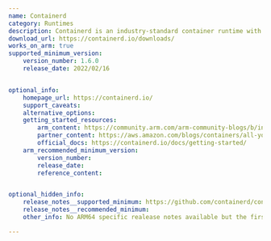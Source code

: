 ```yaml
---
name: Containerd
category: Runtimes
description: Containerd is an industry-standard container runtime with an emphasis on simplicity, robustness, and portability.
download_url: https://containerd.io/downloads/
works_on_arm: true
supported_minimum_version:
    version_number: 1.6.0
    release_date: 2022/02/16


optional_info:
    homepage_url: https://containerd.io/
    support_caveats:
    alternative_options:
    getting_started_resources:
        arm_content: https://community.arm.com/arm-community-blogs/b/infrastructure-solutions-blog/posts/container-runtimes-wasmedge-arm
        partner_content: https://aws.amazon.com/blogs/containers/all-you-need-to-know-about-moving-to-containerd-on-amazon-eks/
        official_docs: https://containerd.io/docs/getting-started/
    arm_recommended_minimum_version:
        version_number:
        release_date:
        reference_content:


optional_hidden_info:
    release_notes__supported_minimum: https://github.com/containerd/containerd/releases/tag/v1.6.0
    release_notes__recommended_minimum:
    other_info: No ARM64 specific realease notes available but the first binary for ARM64 was released from v1.6.0.

---
```

